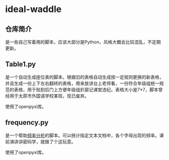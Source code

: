 # ideal-waddle

## 仓库简介

是一些自己写着用的脚本，应该大部分是Python，风格大概会比较混乱，不定期更新。

## Table1.py

是一个自动生成座位表的脚本。根据旧的表格自动生成按一定规则更换的新表格，并且生成一份上下左右翻转的表格，用来放讲台上老师看，一份符合年级组统一规范的表格，用于贴到后门上方便年级组扒窗记课堂违纪。表格大小是7*7，脚本曾经用于太原市外国语学校某班，现已废弃。

使用了openpyxl库。

## frequency.py

是一个帮助[频率分析](https://zh.wikipedia.org/wiki/%E9%A2%91%E7%8E%87%E5%88%86%E6%9E%90)的脚本。可以统计指定文本文档中，各个字母出现的频率。课前演讲讲密码学，就做了个这玩意。

使用了openpyxl库。
